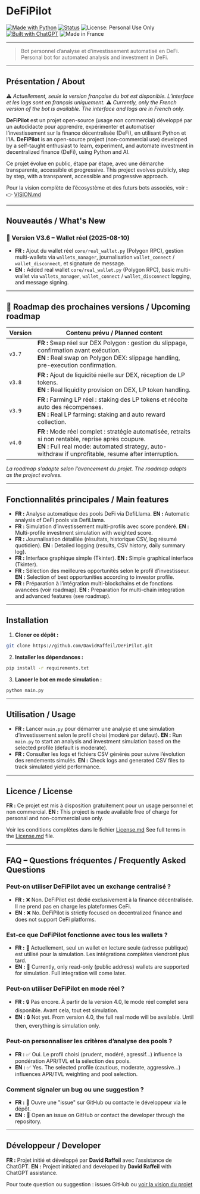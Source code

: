 # DeFiPilot

[![Made with Python](https://img.shields.io/badge/Made%20with-Python-3776AB?logo=python\&logoColor=white)](https://www.python.org/)
[![Status](https://img.shields.io/badge/status-stable-brightgreen)]()
![License: Personal Use Only](https://img.shields.io/badge/license-Personal--Use--Only-lightgrey)
[![Built with ChatGPT](https://img.shields.io/badge/built%20with-ChatGPT-10a37f?logo=openai\&logoColor=white)](https://openai.com/chatgpt)
![Made in France](https://img.shields.io/badge/Made%20in-France-blue?logo=france\&logoColor=white)

---

> Bot personnel d’analyse et d’investissement automatisé en DeFi.
> Personal bot for automated analysis and investment in DeFi.

---

## Présentation / About

⚠️ *Actuellement, seule la version française du bot est disponible. L’interface et les logs sont en français uniquement.*
⚠️ *Currently, only the French version of the bot is available. The interface and logs are in French only.*

**DeFiPilot** est un projet open-source (usage non commercial) développé par un autodidacte pour apprendre, expérimenter et automatiser l’investissement sur la finance décentralisée (DeFi), en utilisant Python et l’IA.
**DeFiPilot** is an open-source project (non-commercial use) developed by a self-taught enthusiast to learn, experiment, and automate investment in decentralized finance (DeFi), using Python and AI.

Ce projet évolue en public, étape par étape, avec une démarche transparente, accessible et progressive.
This project evolves publicly, step by step, with a transparent, accessible and progressive approach.

Pour la vision complète de l’écosystème et des futurs bots associés, voir :
👉 [VISION.md](https://github.com/DavidRaffeil/DeFiPilot/blob/main/VISION.md)

---

## Nouveautés / What's New

### 🔹 Version V3.6 – Wallet réel (2025-08-10)

* **FR :** Ajout du wallet réel `core/real_wallet.py` (Polygon RPC), gestion multi-wallets via `wallets_manager`, journalisation `wallet_connect` / `wallet_disconnect`, et signature de message.
* **EN :** Added real wallet `core/real_wallet.py` (Polygon RPC), basic multi-wallet via `wallets_manager`, `wallet_connect` / `wallet_disconnect` logging, and message signing.

---

## 🚀 Roadmap des prochaines versions / Upcoming roadmap

| Version | Contenu prévu / Planned content                                                                                                                                                                                   |
| ------- | ----------------------------------------------------------------------------------------------------------------------------------------------------------------------------------------------------------------- |
| `v3.7`  | **FR :** Swap réel sur DEX Polygon : gestion du slippage, confirmation avant exécution.  <br> **EN :** Real swap on Polygon DEX: slippage handling, pre-execution confirmation.                                   |
| `v3.8`  | **FR :** Ajout de liquidité réelle sur DEX, réception de LP tokens.  <br> **EN :** Real liquidity provision on DEX, LP token handling.                                                                            |
| `v3.9`  | **FR :** Farming LP réel : staking des LP tokens et récolte auto des récompenses.  <br> **EN :** Real LP farming: staking and auto reward collection.                                                             |
| `v4.0`  | **FR :** Mode réel complet : stratégie automatisée, retraits si non rentable, reprise après coupure.  <br> **EN :** Full real mode: automated strategy, auto-withdraw if unprofitable, resume after interruption. |

*La roadmap s’adapte selon l’avancement du projet.*
*The roadmap adapts as the project evolves.*

---

## Fonctionnalités principales / Main features

* **FR :** Analyse automatique des pools DeFi via DefiLlama.
  **EN :** Automatic analysis of DeFi pools via DefiLlama.
* **FR :** Simulation d’investissement multi-profils avec score pondéré.
  **EN :** Multi-profile investment simulation with weighted score.
* **FR :** Journalisation détaillée (résultats, historique CSV, log résumé quotidien).
  **EN :** Detailed logging (results, CSV history, daily summary log).
* **FR :** Interface graphique simple (Tkinter).
  **EN :** Simple graphical interface (Tkinter).
* **FR :** Sélection des meilleures opportunités selon le profil d’investisseur.
  **EN :** Selection of best opportunities according to investor profile.
* **FR :** Préparation à l’intégration multi-blockchains et de fonctions avancées (voir roadmap).
  **EN :** Preparation for multi-chain integration and advanced features (see roadmap).

---

## Installation

1. **Cloner ce dépôt :**

```bash
git clone https://github.com/DavidRaffeil/DeFiPilot.git
```

2. **Installer les dépendances :**

```bash
pip install -r requirements.txt
```

3. **Lancer le bot en mode simulation :**

```bash
python main.py
```

---

## Utilisation / Usage

* **FR :** Lancer `main.py` pour démarrer une analyse et une simulation d’investissement selon le profil choisi (modéré par défaut).
  **EN :** Run `main.py` to start an analysis and investment simulation based on the selected profile (default is moderate).
* **FR :** Consulter les logs et fichiers CSV générés pour suivre l’évolution des rendements simulés.
  **EN :** Check logs and generated CSV files to track simulated yield performance.

---

## Licence / License

**FR :** Ce projet est mis à disposition gratuitement pour un usage personnel et non commercial.
**EN :** This project is made available free of charge for personal and non-commercial use only.

Voir les conditions complètes dans le fichier [License.md](./License.md)
See full terms in the [License.md](./License.md) file.

---

## FAQ – Questions fréquentes / Frequently Asked Questions

### Peut-on utiliser DeFiPilot avec un exchange centralisé ?

* **FR :** ❌ Non. DeFiPilot est dédié exclusivement à la finance décentralisée. Il ne prend pas en charge les plateformes CeFi.
* **EN :** ❌ No. DeFiPilot is strictly focused on decentralized finance and does not support CeFi platforms.

### Est-ce que DeFiPilot fonctionne avec tous les wallets ?

* **FR :** 🧪 Actuellement, seul un wallet en lecture seule (adresse publique) est utilisé pour la simulation. Les intégrations complètes viendront plus tard.
* **EN :** 🧪 Currently, only read-only (public address) wallets are supported for simulation. Full integration will come later.

### Peut-on utiliser DeFiPilot en mode réel ?

* **FR :** 🔒 Pas encore. À partir de la version 4.0, le mode réel complet sera disponible. Avant cela, tout est simulation.
* **EN :** 🔒 Not yet. From version 4.0, the full real mode will be available. Until then, everything is simulation only.

### Peut-on personnaliser les critères d’analyse des pools ?

* **FR :** ✅ Oui. Le profil choisi (prudent, modéré, agressif…) influence la pondération APR/TVL et la sélection des pools.
* **EN :** ✅ Yes. The selected profile (cautious, moderate, aggressive...) influences APR/TVL weighting and pool selection.

### Comment signaler un bug ou une suggestion ?

* **FR :** 💬 Ouvre une "issue" sur GitHub ou contacte le développeur via le dépôt.
* **EN :** 💬 Open an issue on GitHub or contact the developer through the repository.

---

## Développeur / Developer

**FR :** Projet initié et développé par **David Raffeil** avec l’assistance de ChatGPT.
**EN :** Project initiated and developed by **David Raffeil** with ChatGPT assistance.

Pour toute question ou suggestion : issues GitHub ou [voir la vision du projet](https://github.com/DavidRaffeil/DeFiPilot/blob/main/VISION.md)
